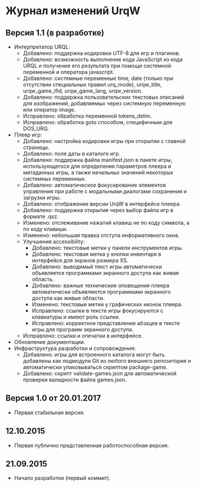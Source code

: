 # Журнал изменений UrqW

## Версия 1.1 (в разработке)

* Интерпретатор URQL:
	+ Добавлено: поддержка кодировки UTF-8 для игр и плагинов.
	+ Добавлено: возможность выполнение кода JavaScript из кода URQL и получение его результата при помощи системной переменной и оператора javascript.
	+ Добавлено: системные переменные time, date (только при отсутствии специальных правил urq_mode), urqw_title, urqw_game_ifid, urqw_game_lang, urqw_version.
	+ Добавлено: поддержка пользовательских текстовых описаний для изображений, добавляемых через системную переменную или оператор image.
	+ Исправлено: обработка переменной tokens_delim.
	+ Исправлено: обработка goto способом, специфичным для DOS_URQ.
* Плеер игр:
	+ Добавлено: настройка кодировки игры при открытии с главной страницы.
	+ Добавлено: поле даты в каталоге игр.
	+ Добавлено: поддержка файла manifest.json в пакете игры, использующегося для определения параметров плеера и метаданных игры, а также начальных значений некоторых системных переменных.
	+ Добавлено: автоматическое фокусирование элементов управления при работе с модальными диалогами сохранения и загрузки игры.
	+ Добавлено: отображение версии UrqW в интерфейсе плеера.
	+ Добавлено: поддержка открытия через выбор файла игр в формате .qsz.
	+ Изменено: отслеживание нажатий клавиш не по коду символа, а по коду клавиши.
	+ Изменено: небольшая правка отступа информативного окна.
	+ Улучшения accessibility:
		- Добавлено: текстовые метки у панели инструментов игры.
		- Добавлено: текстовая метка у кнопки инвентаря в интерфейсе для экранов размера XS.
		- Добавлено: выводимый текст игры автоматически объявляется программами экранного доступа как живая область.
		- Добавлено: важные технические оповещения плеера автоматически объявляются программами экранного доступа как живые области.
		- Изменено: текстовые метки у графических иконок плеера.
		- Исправлено: ссылки в тексте игры фокусируются с клавиатуры и имеют роль ссылки.
		- Исправлено: корректное представление абзацев в тексте игры для программ экранного доступа.
	+ Исправлено: ссылки и опечатки в интерфейсе.
* Обновление документации.
* Инфраструктура разработки и сопровождения:
	+ Добавлено: игры для встроенного каталога могут быть добавлены как подмодули Git из любого внешнего репозитория и автоматически упаковываться скриптом package-game.
	+ Добавлено: скрипт validate-games.json для автоматической проверки валидности файла games.json.

## Версия 1.0 от 20.01.2017

* Первая стабильная версия.

## 12.10.2015

* Первая публично представленная работоспособная версия.

## 21.09.2015

* Начало разработки (первый коммит).
